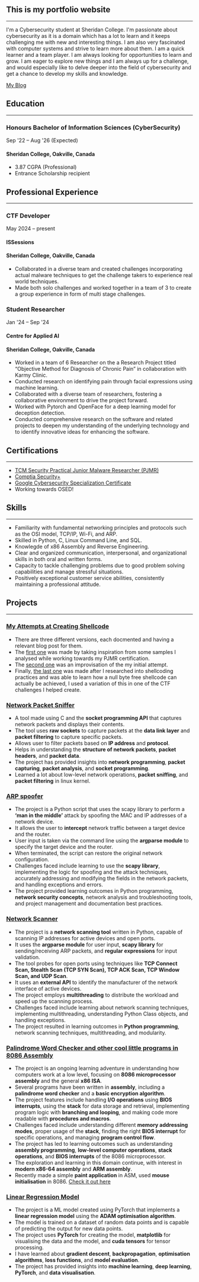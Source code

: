 ## This is my portfolio website

---

I'm a Cybersecurity student at Sheridan College. I'm passionate about cybersecurity as it is a domain which has a lot to learn and it keeps challenging me with new and interesting things. I am also very fascinated with computer systems and strive to learn more about them. I am a quick learner and a team player. I am always looking for opportunities to learn and grow. I am eager to explore new things and I am always up for a challenge, and would especially like to delve deeper into the field of cybersecurity and get a chance to develop my skills and knowledge.

[My Blog](https://kernelmode0x0.blogspot.com/)

## Education

---

### Honours Bachelor of Information Sciences (CyberSecurity)

Sep '22 – Aug '26 (Expected)

#### Sheridan College, Oakville, Canada

- 3.87 CGPA (Professional)
- Entrance Scholarship recipient

## Professional Experience

---

### CTF Developer

May 2024 – present

#### ISSessions

#### Sheridan College, Oakville, Canada

- Collaborated in a diverse team and created challenges incorporating actual malware techniques to get the challenge takers to experience real world techniques.
- Made both solo challenges and worked together in a team of 3 to create a group experience in form of multi stage challenges.


### Student Researcher

Jan '24 – Sep '24

#### Centre for Applied AI

#### Sheridan College, Oakville, Canada

- Worked in a team of 6 Researcher on the a Research Project titled “Objective Method for Diagnosis of Chronic Pain” in collaboration with Karmy Clinic.
- Conducted research on identifying pain through facial expressions using machine learning.
- Collaborated with a diverse team of researchers, fostering a collaborative environment to drive the project forward.
- Worked with Pytorch and OpenFace for a deep learning model for deception detection.
- Conducted comprehensive research on the software and related projects to deepen my understanding of the underlying technology and to identify innovative ideas for enhancing the software.

## Certifications

---

- [TCM Security Practical Junior Malware Researcher (PJMR)](https://certified.tcm-sec.com/c9fa9d80-317b-4e1f-a1b9-60af76303f84?key=1578e64a22c112f33e494c88b153c0f6298e51152b67cdb15010e96679ecd4a8)
- [Comptia Security+](https://www.credly.com/badges/f1890a8e-71d6-4adf-9846-4a0b9db36f37/linked_in_profile)
- [Google Cybersecurity Specialization Certificate](https://www.coursera.org/account/accomplishments/specialization/577FST5T7YGU)
- Working towards OSED!

## Skills

---

- Familiarity with fundamental networking principles and protocols such as the OSI model, TCP/IP, Wi-Fi, and ARP.
- Skilled in Python, C, Linux Command Line, and SQL.
- Knowlegde of x86 Assembly and Reverse Engineering.
- Clear and organized communication, interpersonal, and organizational skills in both oral and written forms.
- Capacity to tackle challenging problems due to good problem solving capabilities and manage stressful situations.
- Positively exceptional customer service abilities, consistently maintaining a professional attitude.

## Projects

---

### [My Attempts at Creating Shellcode](https://github.com/PrajwalNa/Shellcode)

- There are three different versions, each docmented and having a relevant blog post for them.
- The [first one](https://kernelmode0x0.blogspot.com/2024/08/windows-shellcoding.html) was made by taking inspiration from some samples I analysed while working towards my PJMR certification.
- The [second one](https://kernelmode0x0.blogspot.com/2024/08/windows-shellcoding-2.html) was an improvisation of the my initial attempt.
- Finally, [the last one](https://kernelmode0x0.blogspot.com/2024/09/windows-shellcoding-3-tcp-reverse-shell.html) was made after I researched into shellcoding practices and was able to learn how a null byte free shellcode can actually be achieved, I used a variation of this in one of the CTF challenges I helped create.

### [Network Packet Sniffer](https://github.com/PrajwalNa/Sniffer)

- A tool made using C and the **socket programming API** that captures network packets and displays their contents.
- The tool uses **raw sockets** to capture packets at the **data link layer** and **packet filtering** to capture specific packets.
- Allows user to filter packets based on **IP address** and **protocol**.
- Helps in understanding the **structure of network packets**, **packet headers**, and **packet data**.
- The project has provided insights into **network programming**, **packet capturing**, **packet analysis**, and **socket programming**.
- Learned a lot about low-level network operations, **packet sniffing**, and **packet filtering** in linux kernel.

### [ARP spoofer](https://github.com/PrajwalNa/Spoofer)

- The project is a Python script that uses the scapy library to perform a **‘man in the middle’** attack by spoofing the MAC and IP addresses of a network device.
- It allows the user to **intercept** network traffic between a target device and the router.
- User input is taken via the command line using the **argparse module** to specify the target device and the router.
- When terminated, the script can restore the original network configuration.
- Challenges faced include learning to use the **scapy library**, implementing the logic for spoofing and the attack techniques, accurately addressing and modifying the fields in the network packets, and handling exceptions and errors.
- The project provided learning outcomes in Python programming, **network security concepts**, network analysis and troubleshooting tools, and project management and documentation best practices.

### [Network Scanner](https://github.com/PrajwalNa/NetScanner)

- The project is a **network scanning tool** written in Python, capable of scanning IP addresses for active devices and open ports.
- It uses the **argparse module** for user input, **scapy library** for sending/receiving ARP packets, and **regular expressions** for input validation.
- The tool probes for open ports using techniques like **TCP Connect Scan, Stealth Scan (TCP SYN Scan), TCP ACK Scan, TCP Window Scan, and UDP Scan**.
- It uses an **external API** to identify the manufacturer of the network interface of active devices.
- The project employs **multithreading** to distribute the workload and speed up the scanning process.
- Challenges faced include learning about network scanning techniques, implementing multithreading, understanding Python Class objects, and handling exceptions.
- The project resulted in learning outcomes in **Python programming**, network scanning techniques, multithreading, and modularity.

### [Palindrome Word Checker and other cool little programs in 8086 Assembly](https://github.com/PrajwalNa/ASM)

- The project is an ongoing learning adventure in understanding how computers work at a low level, focusing on **8086 microprocessor assembly** and the general **x86 ISA**.
- Several programs have been written in **assembly**, including a **palindrome word checker** and a **basic encryption algorithm**.
- The project features include handling **I/O operations** using **BIOS interrupts**, using the **stack** for data storage and retrieval, implementing program logic with **branching and looping**, and making code more readable with **procedures and macros**.
- Challenges faced include understanding different **memory addressing modes**, proper usage of the **stack**, finding the right **BIOS interrupt** for specific operations, and managing **program control flow**.
- The project has led to learning outcomes such as understanding **assembly programming**, **low-level computer operations**, **stack operations**, and **BIOS interrupts** of the 8086 microprocessor.
- The exploration and learning in this domain continue, with interest in **modern x86-64 assembly** and **ARM assembly**.
- Recently made a simple **paint application** in ASM, used **mouse initialisation** in 8086. [Check it out here](https://github.com/PrajwalNa/PaintASM)

### [Linear Regression Model](https://github.com/PrajwalNa/LinearModel)

- The project is a ML model created using PyTorch that implements a **linear regression model** using the **ADAM optimisation algorithm**.
- The model is trained on a dataset of random data points and is capable of predicting the output for new data points.
- The project uses **PyTorch** for creating the model, **matplotlib** for visualising the data and the model, and **cuda tensors** for tensor processing.
- I have learned about **gradient descent**, **backpropagation**, **optimisation algorithms**, **loss functions**, and **model evaluation**.
- The project has provided insights into **machine learning**, **deep learning**, **PyTorch**, and **data visualisation**.
